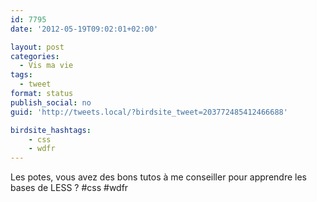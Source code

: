 ```yaml
---
id: 7795
date: '2012-05-19T09:02:01+02:00'

layout: post
categories:
  - Vis ma vie
tags:
  - tweet
format: status
publish_social: no
guid: 'http://tweets.local/?birdsite_tweet=203772485412466688'

birdsite_hashtags:
    - css
    - wdfr
---
```


Les potes, vous avez des bons tutos à me conseiller pour apprendre les bases de LESS ? #css #wdfr